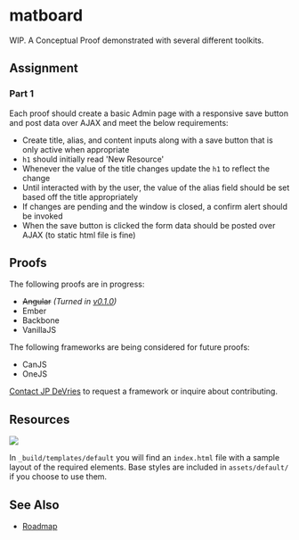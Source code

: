 matboard
========

WIP. A Conceptual Proof demonstrated with several different toolkits.
 
## Assignment
### Part 1
Each proof should create a basic Admin page with a responsive save button and post data over AJAX and meet the below requirements:
 * Create title, alias, and content inputs along with a save button that is only active when appropriate
 * `h1` should initially read 'New Resource'
 * Whenever the value of the title changes update the `h1` to reflect the change  
 * Until interacted with by the user, the value of the alias field should be set based off the title appropriately 
 * If changes are pending and the window is closed, a confirm alert should be invoked
 * When the save button is clicked the form data should be posted over AJAX (to static html file is fine)  

## Proofs
The following proofs are in progress:
 - ~~Angular~~ _(Turned in [v0.1.0](https://github.com/jpdevries/matboard/releases/tag/v0.1.0))_
 - Ember
 - Backbone
 - VanillaJS

The following frameworks are being considered for future proofs:
 - CanJS
 - OneJS

[Contact JP DeVries](mailto:jp@modx.com) to request a framework or inquire about contributing.

## Resources
![](http://jpdevries.s3.amazonaws.com/assets/uploads/matboard/assignment/pt1/graphic2.png)

In `_build/templates/default` you will find an `index.html` file with a sample layout of the required elements. Base styles are included in `assets/default/` if you choose to use them. 

## See Also
 * [Roadmap](https://github.com/jpdevries/matboard/wiki/Roadmap)
